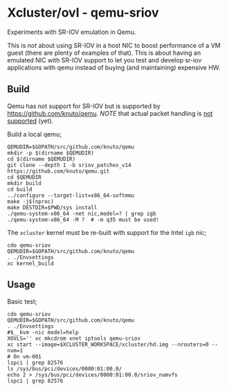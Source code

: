 # Xcluster/ovl - qemu-sriov

Experiments with SR-IOV emulation in Qemu.

This is *not* about using SR-IOV in a host NIC to boost performance of
a VM guest (there are plenty of examples of that). This is about
having an emulated NIC with SR-IOV support to let you test and develop
sr-iov applications with qemu instead of buying (and maintaining)
expensive HW.


## Build

Qemu has not support for SR-IOV but is supported by
https://github.com/knuto/qemu. *NOTE* that actual packet handling is
[not supported](https://github.com/knuto/qemu/issues/4#issuecomment-928006345)
(yet).

Build a local qemu;
```
QEMUDIR=$GOPATH/src/github.com/knuto/qemu
mkdir -p $(dirname $QEMUDIR)
cd $(dirname $QEMUDIR)
git clone --depth 1 -b sriov_patches_v14 https://github.com/knuto/qemu.git
cd $QEMUDIR
mkdir build
cd build
../configure --target-list=x86_64-softmmu
make -j$(nproc)
make DESTDIR=$PWD/sys install
./qemu-system-x86_64 -net nic,model=? | grep igb
./qemu-system-x86_64 -M ?  # -m q35 must be used!
```

The `xcluster` kernel must be re-built with support for the Intel
`igb` nic;

```
cdo qemu-sriov
QEMUDIR=$GOPATH/src/github.com/knuto/qemu
. ./Envsettings
xc kernel_build
```

## Usage

Basic test;
```
cdo qemu-sriov
QEMUDIR=$GOPATH/src/github.com/knuto/qemu
. ./Envsettings
#$__kvm -nic model=help
XOVLS='' xc mkcdrom xnet iptools qemu-sriov
xc start --image=$XCLUSTER_WORKSPACE/xcluster/hd.img --nrouters=0 --nvm=1
# On vm-001
lspci | grep 82576
ls /sys/bus/pci/devices/0000:01:00.0/
echo 2 > /sys/bus/pci/devices/0000:01:00.0/sriov_numvfs
lspci | grep 82576
```

